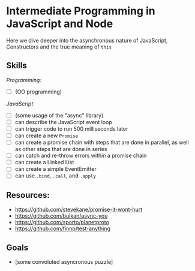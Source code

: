 # Intermediate Programming in JavaScript and Node

Here we dive deeper into the asynchronous nature of JavaScript, Constructors and the true meaning of `this`

## Skills

*Programming:*

- [ ] (OO programming)

*JavaScript*

- [ ] (some usage of the "async" library)
- [ ] can describe the JavaScript event loop
- [ ] can trigger code to run 500 milliseconds later
- [ ] can create a new `Promise`
- [ ] can create a promise chain with steps that are done in parallel, as well as other steps that are done in series
- [ ] can catch and re-throw errors within a promise chain
- [ ] can create a Linked List
- [ ] can create a simple EventEmitter
- [ ] can use `.bind`, `.call`, and `.apply`

## Resources:

- https://github.com/stevekane/promise-it-wont-hurt
- https://github.com/bulkan/async-you
- https://github.com/sporto/planetproto
- https://github.com/finnp/test-anything

## Goals

- [some convoluted asyncronous puzzle]


